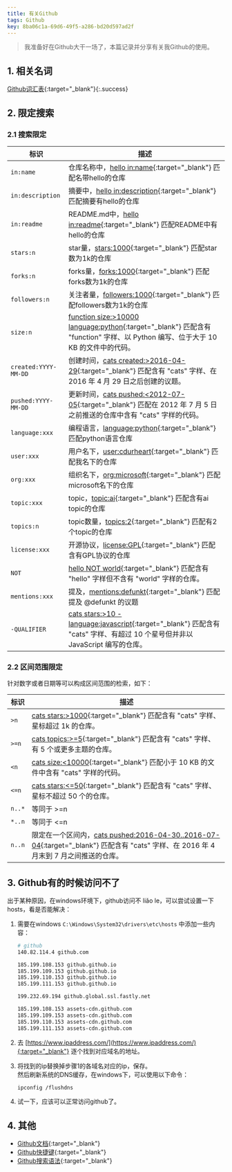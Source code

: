 ```yaml
---
title: 有关Github
tags: Github
key: 8ba06c1a-69d6-49f5-a286-bd20d597ad2f
---
```


> 我准备好在Github大干一场了，本篇记录并分享有关我Github的使用。

<!--more-->
## 1. 相关名词

[Github词汇表](https://docs.github.com/cn/get-started/quickstart/github-glossary){:target="_blank"}{:.success}

## 2. 限定搜索
### 2.1 搜索限定

| 标识    | 描述        |
| ----------- | ----------- |
| `in:name`   | 仓库名称中，[hello in:name](https://github.com/search?q=hello+in%3Aname){:target="_blank"} 匹配名带hello的仓库 |
| `in:description`  | 摘要中，[hello in:description](https://github.com/search?q=hello+in%3Adescription){:target="_blank"} 匹配摘要有hello的仓库  |
| `in:readme`   | README.md中，[hello in:readme](https://github.com/search?q=hello+in%3Areadme){:target="_blank"} 匹配README中有hello的仓库  |
| `stars:n`   | star量，[stars:1000](https://github.com/search?q=stars%3A1000){:target="_blank"} 匹配star数为1k的仓库 |
| `forks:n`  | forks量，[forks:1000](https://github.com/search?q=forks%3A1000){:target="_blank"} 匹配forks数为1k的仓库 |
| `followers:n`   | 关注者量，[followers:1000](https://github.com/search?q=followers%3A1000){:target="_blank"} 匹配followers数为1k的仓库 |
| `size:n`  | [function size:>10000 language:python](https://github.com/search?q=function+size%3A%3E10000+language%3Apython&type=Code){:target="_blank"} 匹配含有 "function" 字样、以 Python 编写、位于大于 10 KB 的文件中的代码。 |
| `created:YYYY-MM-DD`   | 创建时间，[cats created:>2016-04-29](https://github.com/search?utf8=%E2%9C%93&q=cats+created%3A%3E2016-04-29&type=Issues){:target="_blank"} 匹配含有 "cats" 字样、在 2016 年 4 月 29 日之后创建的议题。 |
| `pushed:YYYY-MM-DD`   | 更新时间，[cats pushed:<2012-07-05](https://github.com/search?q=cats+pushed%3A%3C2012-07-05&type=Code&utf8=%E2%9C%93){:target="_blank"} 匹配在 2012 年 7 月 5 日之前推送的仓库中含有 "cats" 字样的代码。 |
| `language:xxx`   | 编程语言，[language:python](https://github.com/search?q=language%3Apython){:target="_blank"} 匹配python语言仓库 |
| `user:xxx`   | 用户名下，[user:cdurheart](https://github.com/search?q=user%3Acdurheart&type=repositories){:target="_blank"} 匹配我名下的仓库 |
| `org:xxx`   | 组织名下，[org:microsoft](https://github.com/search?q=org%3Amicrosoft&type=repositories){:target="_blank"} 匹配microsoft名下的仓库 |
| `topic:xxx`  | topic，[topic:ai](https://github.com/search?q=topic%3Aai){:target="_blank"} 匹配含有ai topic的仓库 |
| `topics:n`   | topic数量，[topics:2](https://github.com/search?q=topics%3A2){:target="_blank"} 匹配有2个topic的仓库 |
| `license:xxx`   | 开源协议，[license:GPL](https://github.com/search?q=license%3AGPL){:target="_blank"} 匹配含有GPL协议的仓库 |
| `NOT` | [hello NOT world](https://github.com/search?q=hello+NOT+world&type=Repositories){:target="_blank"} 匹配含有 "hello" 字样但不含有 "world" 字样的仓库。 |
| `mentions:xxx` | 提及，[mentions:defunkt](https://github.com/search?q=mentions%3Adefunkt&type=Issues){:target="_blank"} 匹配提及 @defunkt 的议题 |
| `-QUALIFIER` | [cats stars:>10 -language:javascript](https://github.com/search?q=cats+stars%3A%3E10+-language%3Ajavascript&type=Repositories){:target="_blank"} 匹配含有 "cats" 字样、有超过 10 个星号但并非以 JavaScript 编写的仓库。 |

### 2.2 区间范围限定
针对数字或者日期等可以构成区间范围的检索，如下：

| 标识    | 描述        |
| ----------- | ----------- |
| `>n`      | [cats stars:>1000](https://github.com/search?utf8=%E2%9C%93&q=cats+stars%3A%3E1000&type=Repositories){:target="_blank"} 匹配含有 "cats" 字样、星标超过 1k 的仓库。 |
| `>=n`   | [cats topics:>=5](https://github.com/search?utf8=%E2%9C%93&q=cats+topics%3A%3E%3D5&type=Repositories){:target="_blank"} 匹配含有 "cats" 字样、有 5 个或更多主题的仓库。 |
| `<n`   | [cats size:<10000](https://github.com/search?utf8=%E2%9C%93&q=cats+size%3A%3C10000&type=Code){:target="_blank"} 匹配小于 10 KB 的文件中含有 "cats" 字样的代码。 |
| `<=n`   | [cats stars:<=50](https://github.com/search?utf8=%E2%9C%93&q=cats+stars%3A%3C%3D50&type=Repositories){:target="_blank"} 匹配含有 "cats" 字样、星标不超过 50 个的仓库。 |
| `n..*` | 等同于 >=n |
| `*..n` | 等同于 <=n |
| `n..n` | 限定在一个区间内，[cats pushed:2016-04-30..2016-07-04](https://github.com/search?utf8=%E2%9C%93&q=cats+pushed%3A2016-04-30..2016-07-04&type=Repositories){:target="_blank"} 匹配含有 "cats" 字样、在 2016 年 4 月末到 7 月之间推送的仓库。 |

## 3. Github有的时候访问不了
出于某种原因，在windows环境下，github访问不 liǎo le，可以尝试设置一下hosts，看是否能解决：

1. 需要在windows `C:\Windows\System32\drivers\etc\hosts` 中添加一些内容：

    ``` bash
    # github
    140.82.114.4 github.com

    185.199.108.153 github.github.io
    185.199.109.153 github.github.io
    185.199.110.153 github.github.io
    185.199.111.153 github.github.io

    199.232.69.194 github.global.ssl.fastly.net

    185.199.108.153 assets-cdn.github.com
    185.199.109.153 assets-cdn.github.com
    185.199.110.153 assets-cdn.github.com
    185.199.111.153 assets-cdn.github.com
    ```

2. 去 [https://www.ipaddress.com/](https://www.ipaddress.com/){:target="_blank"} 逐个找到对应域名的地址。
3. 将找到的ip替换掉步骤1的各域名对应的ip，保存。<br/>然后刷新系统的DNS缓存，在windows下，可以使用以下命令：

    ``` bash
    ipconfig /flushdns
    ```
4. 试一下，应该可以正常访问github了。

## 4. 其他
- [Github文档](https://docs.github.com/cn/get-started){:target="_blank"}
- [Github快捷键](https://docs.github.com/cn/get-started/using-github/keyboard-shortcuts){:target="_blank"}
- [Github搜索语法](https://docs.github.com/cn/search-github/getting-started-with-searching-on-github/understanding-the-search-syntax){:target="_blank"}
